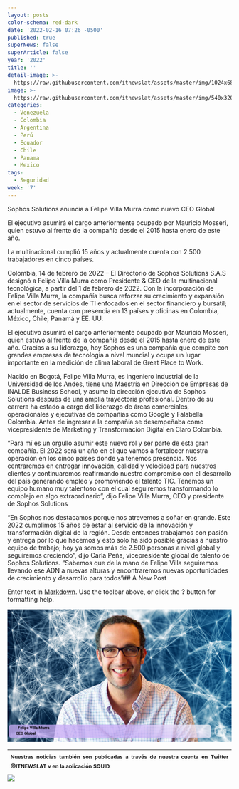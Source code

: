 ```yaml
---
layout: posts
color-schema: red-dark
date: '2022-02-16 07:26 -0500'
published: true
superNews: false
superArticle: false
year: '2022'
title: ''
detail-image: >-
  https://raw.githubusercontent.com/itnewslat/assets/master/img/1024x680/Felipe-Villa-Murra-g.jpg
image: >-
  https://raw.githubusercontent.com/itnewslat/assets/master/img/540x320/Felipe-Villa-Murra-p.jpg
categories:
  - Venezuela
  - Colombia
  - Argentina
  - Perú
  - Ecuador
  - Chile
  - Panama
  - Mexico
tags:
  - Seguridad
week: '7'
---
```

Sophos Solutions anuncia a Felipe Villa Murra como nuevo CEO Global

El ejecutivo asumirá el cargo anteriormente ocupado por Mauricio Mosseri, quien estuvo al frente de la compañía desde el 2015 hasta enero de este año.
 
La multinacional cumplió 15 años y actualmente cuenta con 2.500 trabajadores en cinco países.
 
Colombia, 14 de febrero de 2022 – El Directorio de Sophos Solutions S.A.S designó a Felipe Villa Murra como Presidente & CEO de la multinacional tecnológica, a partir del 1 de febrero de 2022. Con la incorporación de Felipe Villa Murra, la compañía busca reforzar su crecimiento y expansión en el sector de servicios de TI enfocados en el sector financiero y bursátil; actualmente, cuenta con presencia en 13 países y oficinas en Colombia, México, Chile, Panamá y EE. UU.

El ejecutivo asumirá el cargo anteriormente ocupado por Mauricio Mosseri, quien estuvo al frente de la compañía desde el 2015 hasta enero de este año. Gracias a su liderazgo, hoy Sophos es una compañía que compite con grandes empresas de tecnología a nivel mundial y ocupa un lugar importante en la medición de clima laboral de Great Place to Work.

Nacido en Bogotá, Felipe Villa Murra, es ingeniero industrial de la Universidad de los Andes, tiene una Maestría en Dirección de Empresas de INALDE Business School, y asume la dirección ejecutiva de Sophos Solutions después de una amplia trayectoria profesional. Dentro de su carrera ha estado a cargo del liderazgo de áreas comerciales, operacionales y ejecutivas de compañías como Google y Falabella Colombia. Antes de ingresar a la compañía se desempeñaba como vicepresidente de Marketing y Transformación Digital en Claro Colombia.

“Para mí es un orgullo asumir este nuevo rol y ser parte de esta gran compañía. El 2022 será un año en el que vamos a fortalecer nuestra operación en los cinco países donde ya tenemos presencia. Nos centraremos en entregar innovación, calidad y velocidad para nuestros clientes y continuaremos reafirmando nuestro compromiso con el desarrollo del país generando empleo y promoviendo el talento TIC. Tenemos un equipo humano muy talentoso con el cual seguiremos transformando lo complejo en algo extraordinario”, dijo Felipe Villa Murra, CEO y presidente de Sophos Solutions

“En Sophos nos destacamos porque nos atrevemos a soñar en grande. Este 2022 cumplimos 15 años de estar al servicio de la innovación y transformación digital de la región. Desde entonces trabajamos con pasión y entrega por lo que hacemos y esto solo ha sido posible gracias a nuestro equipo de trabajo; hoy ya somos más de 2.500 personas a nivel global y seguiremos creciendo”, dijo Carla Peña, vicepresidente global de talento de Sophos Solutions. “Sabemos que de la mano de Felipe Villa seguiremos llevando ese ADN a nuevas alturas y encontraremos nuevas oportunidades de crecimiento y desarrollo para todos”## A New Post

Enter text in [Markdown](http://daringfireball.net/projects/markdown/). Use the toolbar above, or click the **?** button for formatting help.


![](https://raw.githubusercontent.com/itnewslat/assets/master/img/540x320/Felipe-Villa-Murra-p.jpg)

<table style="height: 42px;" width="569">
<tbody>
<tr>
<td style="text-align: justify;"><sub><strong>Nuestras noticias también son publicadas a través de nuestra cuenta en Twitter <a href="https://twitter.com/itnewslat?lang=es">@ITNEWSLAT</a> y en la aplicación <a href="https://squidapp.co/en/">SQUID</a></strong></sub></td>
</tr>
</tbody>
</table>

<img src="https://tracker.metricool.com/c3po.jpg?hash=56f88a41e39ab42c063cc51676587a04"/>